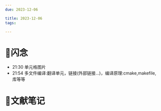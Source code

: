 ```yaml
---
due: 2023-12-06 

title: 2023-12-06
tags:

---
```


# 📖闪念
- 21:30 单元格图片
- 21:54 多文件编译:翻译单元，链接(外部链接...)，编译原理:cmake,makefile,库等等







# 📒文献笔记






